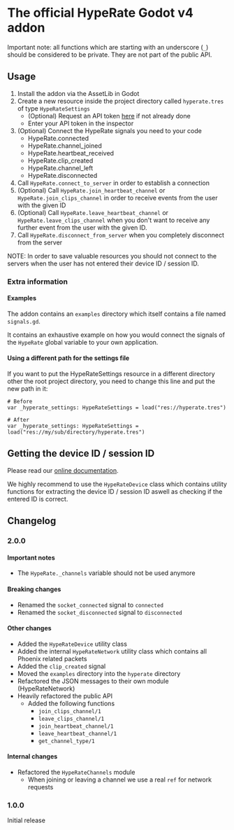 # The official HypeRate Godot v4 addon

Important note: all functions which are starting with an underscore (`_`) should be considered to be private. They are not part of the public API.

## Usage

1. Install the addon via the AssetLib in Godot
2. Create a new resource inside the project directory called `hyperate.tres` of type `HypeRateSettings`
    - (Optional) Request an API token [here](https://www.hyperate.io/api) if not already done
    - Enter your API token in the inspector
3. (Optional) Connect the HypeRate signals you need to your code
    - HypeRate.connected
    - HypeRate.channel_joined
    - HypeRate.heartbeat_received
    - HypeRate.clip_created
    - HypeRate.channel_left
    - HypeRate.disconnected
4. Call `HypeRate.connect_to_server` in order to establish a connection
5. (Optional) Call `HypeRate.join_heartbeat_channel` or `HypeRate.join_clips_channel` in order to receive events from the user with the given ID
6. (Optional) Call `HypeRate.leave_heartbeat_channel` or `HypeRate.leave_clips_channel` when you don't want to receive any further event from the user with the given ID.
7. Call `HypeRate.disconnect_from_server` when you completely disconnect from the server

NOTE: In order to save valuable resources you should not connect to the servers when the user has not entered their device ID / session ID.

### Extra information

#### Examples

The addon contains an `examples` directory which itself contains a file named `signals.gd`.

It contains an exhaustive example on how you would connect the signals of the `HypeRate` global variable to your own application.

#### Using a different path for the settings file

If you want to put the HypeRateSettings resource in a different directory other the root project directory, you need to change this line and put the new path in it:

```gdscript
# Before
var _hyperate_settings: HypeRateSettings = load("res://hyperate.tres")

# After
var _hyperate_settings: HypeRateSettings = load("res://my/sub/directory/hyperate.tres")
```

## Getting the device ID / session ID

Please read our [online documentation](https://github.com/HypeRate/DevDocs/blob/main/Device%20ID.md).

We highly recommend to use the `HypeRateDevice` class which contains utility functions for extracting the device ID / session ID aswell as checking if the entered ID is correct.

## Changelog

### 2.0.0

#### Important notes

-   The `HypeRate._channels` variable should not be used anymore

#### Breaking changes

-   Renamed the `socket_connected` signal to `connected`
-   Renamed the `socket_disconnected` signal to `disconnected`

#### Other changes

-   Added the `HypeRateDevice` utility class
-   Added the internal `HypeRateNetwork` utility class which contains all Phoenix related packets
-   Added the `clip_created` signal
-   Moved the `examples` directory into the `hyperate` directory
-   Refactored the JSON messages to their own module (HypeRateNetwork)
-   Heavily refactored the public API
    -   Added the following functions
        -   `join_clips_channel/1`
        -   `leave_clips_channel/1`
        -   `join_heartbeat_channel/1`
        -   `leave_heartbeat_channel/1`
        -   `get_channel_type/1`

#### Internal changes

-   Refactored the `HypeRateChannels` module
    -   When joining or leaving a channel we use a real `ref` for network requests

### 1.0.0

Initial release
